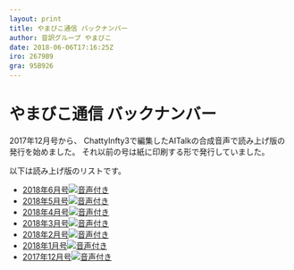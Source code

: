 ```yaml
---
layout: print
title: やまびこ通信 バックナンバー
author: 音訳グループ やまびこ
date: 2018-06-06T17:16:25Z
iro: 2679B9
gra: 95B926
---
```


# やまびこ通信 バックナンバー

<span>2017年12月号から、 </span><span>ChattyInfty3で編集したAITalkの合成音声で</span><span>読み上げ版の発行を始めました。 </span><span>それ以前の号は</span><span>紙に印刷する形で発行していました。</span>

以下は読み上げ版のリストです。

- <a href="tusin201806.html">2018年6月号<img src="media/Speaker_Icon_gray.png" srcset="media/Speaker_Icon_gray.svg" alt="音声付き" class="gyo" /></a>
- <a href="tusin201805.html">2018年5月号<img src="media/Speaker_Icon_gray.png" srcset="media/Speaker_Icon_gray.svg" alt="音声付き" class="gyo" /></a>
- <a href="tusin201804.html">2018年4月号<img src="media/Speaker_Icon_gray.png" srcset="media/Speaker_Icon_gray.svg" alt="音声付き" class="gyo" /></a>
- <a href="tusin201803.html">2018年3月号<img src="media/Speaker_Icon_gray.png" srcset="media/Speaker_Icon_gray.svg" alt="音声付き" class="gyo" /></a>
- <a href="tusin201802.html">2018年2月号<img src="media/Speaker_Icon_gray.png" srcset="media/Speaker_Icon_gray.svg" alt="音声付き" class="gyo" /></a>
- <a href="tusin201801.html">2018年1月号<img src="media/Speaker_Icon_gray.png" srcset="media/Speaker_Icon_gray.svg" alt="音声付き" class="gyo" /></a>
- <a href="tusin201712.html">2017年12月号<img src="media/Speaker_Icon_gray.png" srcset="media/Speaker_Icon_gray.svg" alt="音声付き" class="gyo" /></a>

